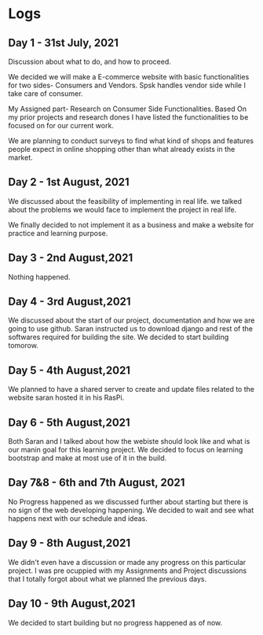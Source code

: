 # Logs
## Day 1 - 31st July, 2021
Discussion about what to do, and how to proceed. 

We decided we will make a E-commerce website with basic functionalities for two sides- Consumers and Vendors.
Spsk handles vendor side while I take care of consumer.

My Assigned part- Research on Consumer Side Functionalities.
Based On my prior projects and research dones I have listed the functionalities to be focused on for our current work.

We are planning to conduct surveys to find what kind of shops and features people expect in online shopping other than what already exists in the market.


## Day 2 - 1st August, 2021
We discussed about the feasibility of implementing in real life.
we talked about the problems we would face to implement the project in real life.

We finally decided to not implement it as a business and make a website for practice and learning purpose.

## Day 3 - 2nd August,2021
Nothing happened.

## Day 4 - 3rd August,2021
We discussed about the start of our project, documentation and how we are going to use github.
Saran instructed us to download django and rest of the softwares required for building the site.
We decided to start building tomorow.

## Day 5 - 4th August,2021
We planned to have a shared server to create and update files related to the website
saran hosted it in his RasPi.

## Day 6 - 5th August,2021
Both Saran and I talked about how the webiste should look like and what is our manin goal for this learning project.
We decided to focus on learning bootstrap and make at most use  of it in the build.

## Day 7&8 - 6th and 7th August, 2021
No Progress happened as we discussed further about starting but there is no sign of the web developing happening.
We decided to wait and see what happens next with our schedule and ideas.

## Day 9 - 8th August,2021
We didn't even have a discussion or made any progress on this particular project.
I was pre ocuppied with my Assignments and Project discussions that I totally forgot about what we planned the previous days.

## Day 10 - 9th August,2021
We decided to start building but no progress happened as of now.
